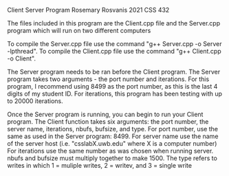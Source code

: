 Client Server Program
Rosemary Rosvanis 2021
CSS 432

The files included in this program are the Client.cpp file and the Server.cpp program
which will run on two different computers

To compile the Server.cpp file use the command "g++ Server.cpp -o Server -lpthread". 
To compile the Client.cpp file use the command "g++ Client.cpp -o Client".

The Server program needs to be ran before the Client program.
The Server program takes two arguments - the port number and iterations.
For this program, I recommend using 8499 as the port number, as this is the last 4
digits of my student ID. For iterations, this program has been testing with up to
20000 iterations.

Once the Server program is running, you can begin to run your Client program.
The Client function takes six arguments: the port number, the server name, iterations,
nbufs, bufsize, and type.
For port number, use the same as used in the Server program: 8499.
For server name use the name of the server host (i.e. "csslabX.uwb.edu" where X is 
a computer number)
For iterations use the same number as was chosen when running server.
nbufs and bufsize must multiply together to make 1500.
The type refers to writes in which 1 = muliple writes, 2 = writev, and 3 = single write
